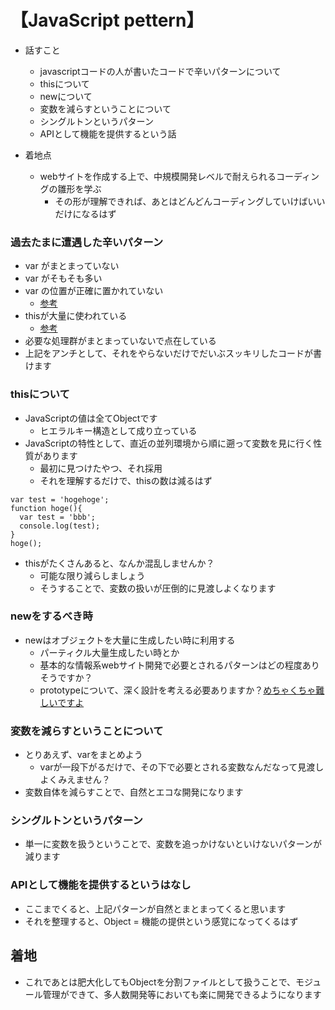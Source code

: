 # 【JavaScript pettern】
* 話すこと
	* javascriptコードの人が書いたコードで辛いパターンについて
	* thisについて
	* newについて
	* 変数を減らすということについて
	* シングルトンというパターン
	* APIとして機能を提供するという話

* 着地点
	* webサイトを作成する上で、中規模開発レベルで耐えられるコーディングの雛形を学ぶ
		* その形が理解できれば、あとはどんどんコーディングしていけばいいだけになるはず


### 過去たまに遭遇した辛いパターン
* var がまとまっていない
* var がそもそも多い
* var の位置が正確に置かれていない
	* [参考](http://analogic.jp/single-var-pattern/#about-single-var-pattern) 
* thisが大量に使われている
	* [参考](https://b.st-hatena.com/js/bookmark_button.js)
* 必要な処理群がまとまっていないで点在している
* 上記をアンチとして、それをやらないだけでだいぶスッキリしたコードが書けます


### thisについて
* JavaScriptの値は全てObjectです
	* ヒエラルキー構造として成り立っている
* JavaScriptの特性として、直近の並列環境から順に遡って変数を見に行く性質があります
	* 最初に見つけたやつ、それ採用
	* それを理解するだけで、thisの数は減るはず
	
```
var test = 'hogehoge';
function hoge(){
  var test = 'bbb';
  console.log(test);
}
hoge();
```
	
	
* thisがたくさんあると、なんか混乱しませんか？
	* 可能な限り減らしましょう
	* そうすることで、変数の扱いが圧倒的に見渡しよくなります


### newをするべき時
* newはオブジェクトを大量に生成したい時に利用する
	* パーティクル大量生成したい時とか
	* 基本的な情報系webサイト開発で必要とされるパターンはどの程度ありそうですか？
	* prototypeについて、深く設計を考える必要ありますか？[めちゃくちゃ難しいですよ](http://maeharin.hatenablog.com/entry/20130215/javascript_prototype_chain)


### 変数を減らすということについて
* とりあえず、varをまとめよう
	* varが一段下がるだけで、その下で必要とされる変数なんだなって見渡しよくみえません？
* 変数自体を減らすことで、自然とエコな開発になります

### シングルトンというパターン
* 単一に変数を扱うということで、変数を追っかけないといけないパターンが減ります


### APIとして機能を提供するというはなし
* ここまでくると、上記パターンが自然とまとまってくると思います
* それを整理すると、Object = 機能の提供という感覚になってくるはず


## 着地
* これであとは肥大化してもObjectを分割ファイルとして扱うことで、モジュール管理ができて、多人数開発等においても楽に開発できるようになります






	


















